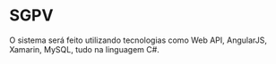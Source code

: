# SGPV
O sistema será feito utilizando tecnologias como Web API, AngularJS, Xamarin, MySQL, tudo na linguagem C#.
